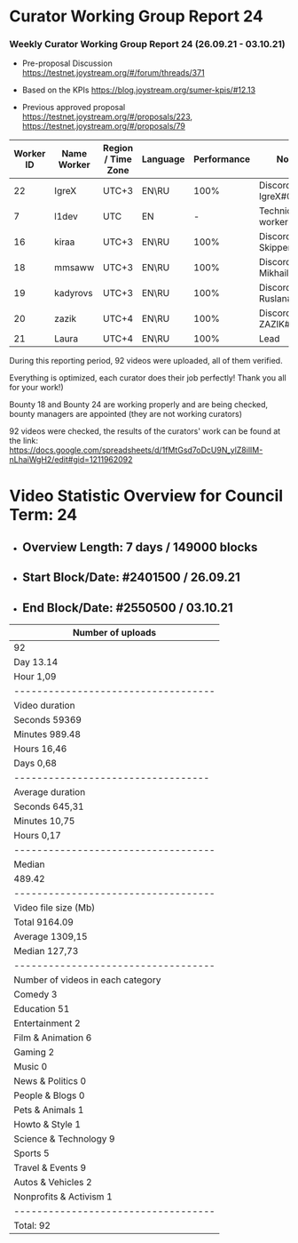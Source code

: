 # Curator Working Group Report 24

### Weekly Curator Working Group Report 24 (26.09.21 - 03.10.21)

* Pre-proposal Discussion https://testnet.joystream.org/#/forum/threads/371

* Based on the KPIs https://blog.joystream.org/sumer-kpis/#12.13

* Previous approved proposal https://testnet.joystream.org/#/proposals/223, https://testnet.joystream.org/#/proposals/79


| Worker ID            | Name Worker | Region / Time Zone | Language | Performance |         Notes          |
|----------------------|-------------|--------------------|----------|-------------|------------------------|            
| 22                   | IgreX       |       UTC+3        | EN\RU    | 100%         |Discord: IgreX#0267     |
| 7                    | l1dev       |       	UTC       | EN       | -             |Technical worker        |
| 16                   | kiraa       |       UTC+3        | EN\RU    | 100%        |Discord: Skipper#0353   |
| 18                   | mmsaww      |       UTC+3        | EN\RU    | 100%         |Discord: Mikhail#7681   |
| 19                   | kadyrovs    |       UTC+3        | EN\RU    | 100%        |Discord: Ruslan#4019    |
| 20                   | zazik       |       UTC+4        | EN\RU    | 100%        |Discord: ZAZIK#5400     |
| 21                   | Laura       |       UTC+4        | EN\RU    | 100%        |         Lead           |


During this reporting period, 92 videos were uploaded, all of them verified.


Everything is optimized, each curator does their job perfectly!
Thank you all for your work!)


Bounty 18 and Bounty 24 are working properly and are being checked, bounty managers are appointed (they are not working curators)

92 videos were checked, the results of the curators' work can be found at the link: 
https://docs.google.com/spreadsheets/d/1fMtGsd7oDcU9N_ylZ8ilIM-nLhaiWgH2/edit#gid=1211962092



# Video Statistic Overview for Council Term: 24

* ## Overview Length: 7 days / 149000 blocks
* ## Start Block/Date: #2401500 / 26.09.21
* ## End Block/Date: #2550500 / 03.10.21


| Number of uploads                 |
|-----------------------------------|
| 92                                |
| Day	13.14                          |
| Hour	1,09|                       | 
|-----------------------------------|          
| Video duration                    |    
| Seconds 59369                     |
| Minutes 989.48                   | 
| Hours 16,46                        | 
| Days 0,68                         | 
| ----------------------------------| 
| Average duration                  |
| Seconds	645,31                  |
| Minutes	10,75                      |
| Hours 0,17                        | 
|-----------------------------------|
| Median                            |
| 489.42                             | 
|-----------------------------------| 
| Video file size (Mb)              | 
| Total	9164.09                     |
| Average	1309,15                     |
| Median  127,73                     | 
|-----------------------------------|
| Number of videos in each category | 
| Comedy 3                          | 
| Education	51                   | 
| Entertainment	2                  | 
| Film & Animation	6         | 
| Gaming 2	                        | 
| Music	0                          | 
| News & Politics	0                 | 
| People & Blogs	0               | 
| Pets & Animals	1                 | 
| Howto & Style 1                  | 
| Science & Technology 9           | 
| Sports 5                         |                    
| Travel & Events	9              |
| Autos & Vehicles	2              |   
| Nonprofits & Activism  1          |      
|-----------------------------------|
| Total:	92                        |

